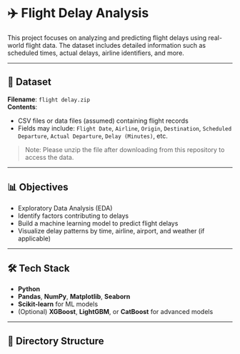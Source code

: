 # ✈️ Flight Delay Analysis

This project focuses on analyzing and predicting flight delays using real-world flight data. The dataset includes detailed information such as scheduled times, actual delays, airline identifiers, and more.

---

## 📁 Dataset

**Filename**: `flight delay.zip`  
**Contents**:
- CSV files or data files (assumed) containing flight records
- Fields may include: `Flight Date`, `Airline`, `Origin`, `Destination`, `Scheduled Departure`, `Actual Departure`, `Delay (Minutes)`, etc.

> Note: Please unzip the file after downloading from this repository to access the data.

---

## 📊 Objectives

- Exploratory Data Analysis (EDA)
- Identify factors contributing to delays
- Build a machine learning model to predict flight delays
- Visualize delay patterns by time, airline, airport, and weather (if applicable)

---

## 🛠️ Tech Stack

- **Python**
- **Pandas**, **NumPy**, **Matplotlib**, **Seaborn**
- **Scikit-learn** for ML models
- (Optional) **XGBoost**, **LightGBM**, or **CatBoost** for advanced models

---

## 📂 Directory Structure

